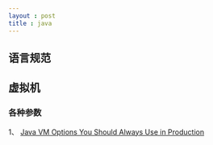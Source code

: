 ```yaml
---
layout : post
title : java
---
```


## 语言规范

## 虚拟机

### 各种参数
1、 [Java VM Options You Should Always Use in Production](http://blog.sokolenko.me/2014/11/javavm-options-production.html)
